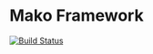 # Mako Framework

[![Build Status](http://img.shields.io/travis/mako-framework/framework/master.svg?style=flat)](https://travis-ci.org/mako-framework/framework)